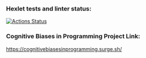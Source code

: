 ### Hexlet tests and linter status:
[![Actions Status](https://github.com/helenkyryliuk/layout-designer-project-lvl1/workflows/hexlet-check/badge.svg)](https://github.com/helenkyryliuk/layout-designer-project-lvl1/actions)


### Cognitive Biases in Programming Project Link:

https://cognitivebiasesinprogramming.surge.sh/